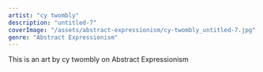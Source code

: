 ```yaml
---
artist: "cy twombly"
description: "untitled-7"
coverImage: "/assets/abstract-expressionism/cy-twombly_untitled-7.jpg"
genre: "Abstract Expressionism"
---
```

This is an art by cy twombly on Abstract Expressionism

